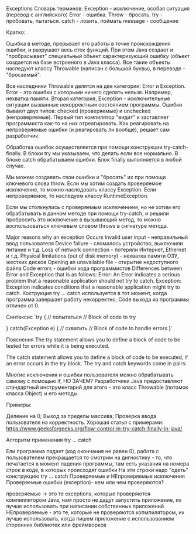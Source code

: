 Exceptions
Словарь терминов: Exception - исключение, особая ситуация (перевод с английского) Error - ошибка. Throw - бросать. try - пробовать, пытаться. catch - ловить, поймать message - сообщение

Кратко:

Ошибка в методе, прерывает его работы в точке происхождения ошибки, и разрушает весь стек функций. При этом Java создает и "пробрасывает" специальный объект характеризующий ошибку (объект создается на базе встроеного в Java класса). Все такие объекты наследуют классу Throwable (написан с большой буквы), в переводе - "бросаемый".

Все наследники Throwable делятся на две категории: Error и Exception. Error - это ошибки с которыми ничего сделать нельзя. Например, нехватка памяти. Вторая категория, Exception - исключительные ситуации вызванные некорректным состоянием программы. Ошибки бывают двух типов: checked (проверяемые) и unchecked (непроверяемые). Первый тип компилятор "видит" и заставляет программиста как-то на них отреагировать. Как реагировать на непроверяемые ошибки (и реагировать ли вообще), решает сам разработчик.

Обработка ошибок осуществляется при помощи конструкции try-catch-finally. В блоки try мы указываем, что делать если все нормально. В блоке catch обрабатываем ошибки. Блок finally выполняется в любой случае.

Мы можем создавать свои ошибки и "бросать" их при помощи ключевого слова throw. Если мы хотим создать проверяемое исключение, то можно наследовать классу Exception. Если непроверяемое, то наследуем классу RuntimeException.

Если мы столкнулись с проверяемым исключением, но не хотим его обрабатывать в данном методе при помощи try-catch, и решили пробросить это исключение в вызывающий метод, то можно воспользоваться ключевым словом throws в сигнатуре метода.

Major reasons why an exception Occurs
Invalid user input - неправильный ввод пользователя
Device failure - сломалось устройство, выключили питание и т.д.
Loss of network connection - потеряли Интернет, Ethernet и т.д.
Physical limitations (out of disk memory) - нехватка памяти ОЗУ, жестких дисков
Opening an unavailable file - открытие недоступного файла
Code errors - ошибки кода программистов
Differences between Error and Exception that is as follows:
Error: An Error indicates a serious problem that a reasonable application should not try to catch.
Exception: Exception indicates conditions that a reasonable application might try to catch.
Кострукция try ... catch используется в тот момент, когда программа завершает работу некорректно, Code выхода из программы отличен от 0.

Синтаксис
`try { // попытаться // Block of code to try

} catch(Exception e) { // схватить // Block of code to handle errors }`

Пояснения
The try statement allows you to define a block of code to be tested for errors while it is being executed.

The catch statement allows you to define a block of code to be executed, if an error occurs in the try block. The try and catch keywords come in pairs:

Многие исключения и ошибки пользователя можно обрабатывать самому с помощью if, НО ЗАЧЕМ? Разработчики Java предоставляют стандартный инструментарий для этого - это класс Throwable (потомок класса Object) и его методы.

Примеры:

Деление на 0;
Выход за пределы массива;
Проверка ввода пользователя на корректность.
Хорошая статья с примерами: https://www.geeksforgeeks.org/flow-control-in-try-catch-finally-in-java/

Алгоритм применения try ... catch

Ели программа падает (код окончания не равен 0), работа с пользователем прекращается
то смотрим на дигностику - то, что печатается в момент падения программы, там есть указания на номера строк в коде, в которых происходят ошибки
На эти строки надо "одеть" конструкцию try ... catch
Проверяемые и НЕпроверяемые исключения
Проверяемые ошибки (exception)- кем или чем проверяются?

проверяемые -> это те exceptions, которые проверяются компиллятором Java, нам просто не дадут запустить приложение, их лучше использовать при написании собственных приложений
НЕпроверяемые - это те, которые не проверяются копмпилятором, их лучше использовать, когда пишем приложение с использованием сторонних библиотек или фреймворков